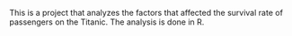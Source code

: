 This is a project that analyzes the factors that affected the survival rate of passengers on the Titanic. The analysis is done in R.

